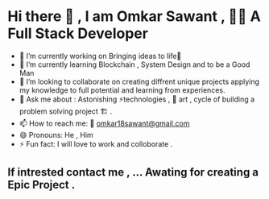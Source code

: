 # Hi there 👋 , I am Omkar Sawant , 👨‍💻 A Full Stack Developer

- 🔭 I’m currently working on Bringing ideas to life🌲
- 🌱 I’m currently learning Blockchain , System Design and to be a Good Man
- 👯 I’m looking to collaborate on creating diffrent unique projects applying my knowledge to full potential and learning from experiences.
- 💬 Ask me about : Astonishing ⚡technologies , 🎨 art , cycle of building a problem solving project 🏗 .
- 📫 How to reach me: 📧 omkar18sawant@gmail.com 
- 😄 Pronouns: He , Him 
- ⚡ Fun fact: I will love to work and colloborate  .


## If intrested contact me , ... Awating for creating a Epic Project . 
